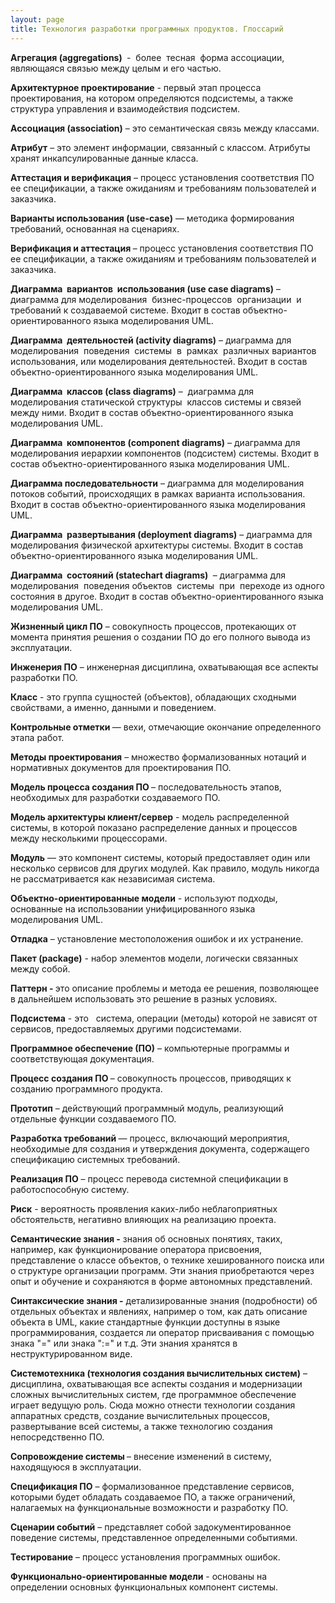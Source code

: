 ```yaml
---
layout: page
title: Технология разработки программных продуктов. Глоссарий
---
```


<p><strong>Агрегация (aggregations) </strong> -  более  тесная  форма ассоциации, являющаяся связью между целым и его
	частью.</p>
<p><strong>Архитектурное проектирование</strong> - первый этап процесса проектирования, на котором определяются
	подсистемы, а также структура управления и взаимодействия подсистем.</p>
<p><strong>Ассоциация (association)</strong> – это семантическая связь между классами.</p>
<p><strong>Атрибут</strong> – это элемент информации, связанный с классом. Атрибуты хранят инкапсулированные данные
	класса.</p>
<p><strong>Аттестация и верификация</strong> – процесс установления соответствия ПО ее спецификации, а также ожиданиям и
	требованиям пользователей и заказчика.</p>
<p><strong>Варианты использования (use-case)</strong> — методика формирования требований, основанная на сценариях.</p>
<p><strong>Верификация и аттестация </strong>– процесс установления соответствия ПО ее спецификации, а также ожиданиям и
	требованиям пользователей и заказчика.</p>
<p><strong>Диаграмма  вариантов  использования (use case diagrams)</strong> – диаграмма для моделирования 
	бизнес-процессов  организации  и  требований к создаваемой системе. Входит в состав объектно-ориентированного языка
	моделирования UML.</p>
<p><strong>Диаграмма  деятельностей (activity diagrams)</strong> – диаграмма для моделирования  поведения  системы  в 
	рамках  различных вариантов использования, или моделирования деятельностей. Входит в состав
	объектно-ориентированного языка моделирования UML.</p>
<p><strong>Диаграмма  классов (class diagrams)</strong> –  диаграмма для  моделирования статической структуры  классов
	системы и связей между ними. Входит в состав объектно-ориентированного языка моделирования UML.</p>
<p><strong>Диаграмма  компонентов (component diagrams)</strong> – диаграмма для моделирования иерархии компонентов
	(подсистем) системы. Входит в состав объектно-ориентированного языка моделирования UML.</p>
<p><strong>Диаграмма последовательности</strong> – диаграмма для моделирования потоков событий, происходящих в рамках
	варианта использования. Входит в состав объектно-ориентированного языка моделирования UML.</p>
<p><strong>Диаграмма  развертывания (deployment diagrams)</strong> – диаграмма для моделирования физической архитектуры
	системы. Входит в состав объектно-ориентированного языка моделирования UML.</p>
<p><strong>Диаграмма  состояний (statechart diagrams) </strong> – диаграмма для моделирования  поведения объектов 
	системы  при  переходе из одного состояния в другое. Входит в состав объектно-ориентированного языка моделирования
	UML.</p>
<p><strong>Жизненный цикл ПО</strong> – совокупность процессов, протекающих от момента принятия решения о создании ПО до
	его полного вывода из эксплуатации.</p>
<p><strong>Инженерия ПО</strong> – инженерная дисциплина, охватывающая все аспекты разработки ПО.</p>
<p><strong>Класс</strong> - это группа сущностей (объектов), обладающих сходными свойствами, а именно, данными и
	поведением.</p>
<p><strong>Контрольные отметки </strong>— вехи, отмечающие окончание определенного этапа работ.</p>
<p><strong>Методы проектирования</strong> – множество формализованных нотаций и нормативных документов для
	проектирования ПО.</p>
<p><strong>Модель процесса создания ПО </strong>– последовательность этапов, необходимых для разработки создаваемого ПО.
</p>
<p><strong>Модель архитектуры клиент/сервер</strong> - модель распределенной системы, в которой показано распределение
	данных и процессов между несколькими процессорами.</p>
<p><strong>Модуль</strong> — это компонент системы, который предоставляет один или несколько сервисов для других
	модулей. Как правило, модуль никогда не рассматривается как независимая система.</p>
<p><strong>Объектно-ориентированные модели</strong> - используют подходы, основанные на использовании унифицированного
	языка моделирования UML.</p>
<p><strong>Отладка</strong> – установление местоположения ошибок и их устранение.</p>
<p><strong>Пакет (package)</strong> - набор элементов модели, логически связанных между собой.</p>
<p><strong>Паттерн - </strong>это описание проблемы и метода ее решения, позволяющее в дальнейшем использовать это
	решение в разных условиях.</p>
<p><strong>Подсистема</strong> - это   система, операции (методы) которой не зависят от сервисов, предоставляемых
	другими подсистемами.</p>
<p><strong>Программное обеспечение (ПО)</strong> – компьютерные программы и соответствующая документация. </p>
<p><strong>Процесс создания ПО </strong>– совокупность процессов, приводящих к созданию программного продукта.</p>
<p><strong>Прототип</strong> – действующий программный модуль, реализующий отдельные функции создаваемого ПО.</p>
<p><strong>Разработка требований </strong>— процесс, включающий мероприятия, необходимые для создания и утверждения
	документа, содержащего спецификацию системных требований.</p>
<p><strong>Реализация ПО</strong> – процесс перевода системной спецификации в работоспособную систему.</p>
<p><strong>Риск</strong> - вероятность проявления каких-либо неблагоприятных обстоятельств, негативно влияющих на
	реализацию проекта.</p>
<p><strong>Семантические знания -</strong> знания об основных понятиях, таких, например, как функционирование оператора
	присвоения, представление о классе объектов, о технике хешированного поиска или о структуре организации программ.
	Эти знания приобретаются через опыт и обучение и сохраняются в форме автономных представлений.</p>
<p><strong>Синтаксические знания -</strong> детализированные знания (подробности) об отдельных объектах и явлениях,
	например о том, как дать описание объекта в UML, какие стандартные функции доступны в языке программирования,
	создается ли оператор присваивания с помощью знака &quot;=&quot; или знака &quot;:=&quot; и т.д. Эти знания хранятся
	в неструктурированном виде.</p>
<p><strong>Системотехника (технология создания вычислительных систем)</strong> – дисциплина, охватывающая все аспекты
	создания и модернизации сложных вычислительных систем, где программное обеспечение играет ведущую роль. Сюда можно
	отнести технологии создания аппаратных средств, создание вычислительных процессов, развертывание всей системы, а
	также технологию создания непосредственно ПО.</p>
<p><strong>Сопровождение системы </strong>– внесение изменений в систему, находящуюся в эксплуатации.</p>
<p><strong>Спецификация ПО</strong> – формализованное представление сервисов, которыми будет обладать создаваемое ПО, а
	также ограничений, налагаемых на функциональные возможности и разработку ПО.</p>
<p><strong>Сценарии событий</strong> – представляет собой задокументированное поведение системы, представленное
	определенными событиями.</p>
<p><strong>Тестирование</strong> – процесс установления программных ошибок.</p>
<p><strong>Функционально-ориентированные модели</strong> - основаны на определении основных функциональных компонент
	системы.</p>
